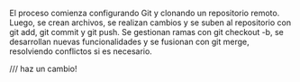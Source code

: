 El proceso comienza configurando Git y clonando un repositorio remoto. Luego, se crean archivos, se realizan cambios y se suben al repositorio con git add, git commit y git push. Se gestionan ramas con git checkout -b, se desarrollan nuevas funcionalidades y se fusionan con git merge, resolviendo conflictos si es necesario. 


/// haz un cambio! 
